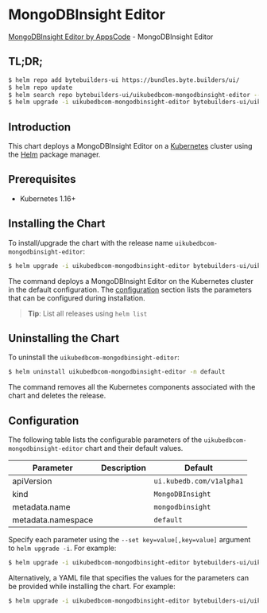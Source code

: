 # MongoDBInsight Editor

[MongoDBInsight Editor by AppsCode](https://byte.builders) - MongoDBInsight Editor

## TL;DR;

```bash
$ helm repo add bytebuilders-ui https://bundles.byte.builders/ui/
$ helm repo update
$ helm search repo bytebuilders-ui/uikubedbcom-mongodbinsight-editor --version=v0.4.15
$ helm upgrade -i uikubedbcom-mongodbinsight-editor bytebuilders-ui/uikubedbcom-mongodbinsight-editor -n default --create-namespace --version=v0.4.15
```

## Introduction

This chart deploys a MongoDBInsight Editor on a [Kubernetes](http://kubernetes.io) cluster using the [Helm](https://helm.sh) package manager.

## Prerequisites

- Kubernetes 1.16+

## Installing the Chart

To install/upgrade the chart with the release name `uikubedbcom-mongodbinsight-editor`:

```bash
$ helm upgrade -i uikubedbcom-mongodbinsight-editor bytebuilders-ui/uikubedbcom-mongodbinsight-editor -n default --create-namespace --version=v0.4.15
```

The command deploys a MongoDBInsight Editor on the Kubernetes cluster in the default configuration. The [configuration](#configuration) section lists the parameters that can be configured during installation.

> **Tip**: List all releases using `helm list`

## Uninstalling the Chart

To uninstall the `uikubedbcom-mongodbinsight-editor`:

```bash
$ helm uninstall uikubedbcom-mongodbinsight-editor -n default
```

The command removes all the Kubernetes components associated with the chart and deletes the release.

## Configuration

The following table lists the configurable parameters of the `uikubedbcom-mongodbinsight-editor` chart and their default values.

|     Parameter      | Description |               Default               |
|--------------------|-------------|-------------------------------------|
| apiVersion         |             | <code>ui.kubedb.com/v1alpha1</code> |
| kind               |             | <code>MongoDBInsight</code>         |
| metadata.name      |             | <code>mongodbinsight</code>         |
| metadata.namespace |             | <code>default</code>                |


Specify each parameter using the `--set key=value[,key=value]` argument to `helm upgrade -i`. For example:

```bash
$ helm upgrade -i uikubedbcom-mongodbinsight-editor bytebuilders-ui/uikubedbcom-mongodbinsight-editor -n default --create-namespace --version=v0.4.15 --set apiVersion=ui.kubedb.com/v1alpha1
```

Alternatively, a YAML file that specifies the values for the parameters can be provided while
installing the chart. For example:

```bash
$ helm upgrade -i uikubedbcom-mongodbinsight-editor bytebuilders-ui/uikubedbcom-mongodbinsight-editor -n default --create-namespace --version=v0.4.15 --values values.yaml
```
